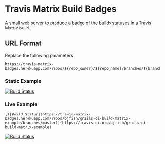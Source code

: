 # Travis Matrix Build Badges

A small web server to produce a badge of the builds statuses in a Travis Matrix build.

## URL Format

Replace the following parameters
```
https://travis-matrix-badges.herokuapp.com/repos/${repo_owner}/${repo_name}/branches/${branch}
```

### Static Example

[![Build Status](http://i.imgur.com/4oSnGEd.png)](https://travis-ci.org/bjfish/grails-ci-build-matrix-example)

### Live Example

```
[![Build Status](https://travis-matrix-badges.herokuapp.com/repos/bjfish/grails-ci-build-matrix-example/branches/master)](https://travis-ci.org/bjfish/grails-ci-build-matrix-example)
```

[![Build Status](https://travis-matrix-badges.herokuapp.com/repos/bjfish/grails-ci-build-matrix-example/branches/master)](https://travis-ci.org/bjfish/grails-ci-build-matrix-example)



